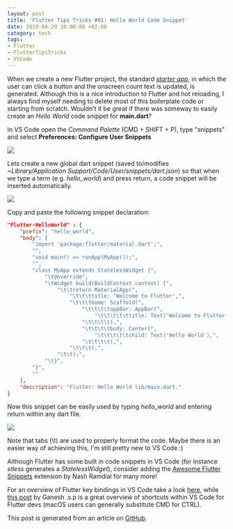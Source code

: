 ```yaml
---
layout: post
title: 'Flutter Tips Tricks #01: Hello World Code Snippet'
date: 2019-04-29 10:00:00 +02:00
category: tech
tags:
- Flutter
- FlutterTipsTricks
- VSCode
---
```



When we create a new Flutter project, the standard [*starter app*](https://raw.githubusercontent.com/flutter/website/master/src/_assets/image/tools/android-studio/hot-reload.gif), in which the user can click a button and the onscreen count text is updated, is generated. Although this is a nice introduction to Flutter and hot reloading, I always find myself needing to delete most of this boilerplate code or starting from scratch. Wouldn't it be great if there was someway to easily create an *Hello World* code snippet for **main.dart**?

In VS Code open the *Command Palette* (CMD + SHIFT + P), type "snippets" and select **Preferences: Configure User Snippets**

![](https://raw.githubusercontent.com/defuncart/flutter-tips-tricks/master/01-HelloWordCodeSnippet(VSCode)/images/01.png)

Lets create a new global dart snippet (saved to/modifies *~Library/Application Support/Code/User/snippets/dart.json*) so that when we type a term (e.g. *hello_world*) and press return, a code snippet will be inserted automatically.

![](https://raw.githubusercontent.com/defuncart/flutter-tips-tricks/master/01-HelloWordCodeSnippet(VSCode)/images/02.png)

Copy and paste the following snippet declaration:

```json
"Flutter-HelloWorld" : {
	"prefix": "hello_world",
	"body": [
		"import 'package:flutter/material.dart';",
		"",
		"void main() => runApp(MyApp());",
		"",
		"class MyApp extends StatelessWidget {",
			"\t@override",
			"\tWidget build(BuildContext context) {",
				"\t\treturn MaterialApp(",
					"\t\t\ttitle: 'Welcome to Flutter',",
					"\t\t\thome: Scaffold(",
						"\t\t\t\tappBar: AppBar(",
							"\t\t\t\t\ttitle: Text('Welcome to Flutter'),",
						"\t\t\t\t),",
						"\t\t\t\tbody: Center(",
							"\t\t\t\t\tchild: Text('Hello World'),",
						"\t\t\t\t),",
					"\t\t\t),",
				"\t\t);",
			"\t}",
		"}",
		""
	],
	"description": "Flutter: Hello World lib/main.dart."
}
```

Now this snippet can be easily used by typing *hello_world* and entering return within any dart file.

![](https://raw.githubusercontent.com/defuncart/flutter-tips-tricks/master/01-HelloWordCodeSnippet(VSCode)/images/03.gif)

Note that tabs (\t) are used to properly format the code. Maybe there is an easier way of achieving this, I'm still pretty new to VS Code :)

Although Flutter has some built in code snippets in VS Code (for instance *stless* generates a *StatelessWidget*), consider adding the [Awesome Flutter Snippets](https://marketplace.visualstudio.com/items?itemName=Nash.awesome-flutter-snippets) extension by Nash Ramdial for many more!

For an overview of Flutter key bindings in VS Code take a look [here](https://dartcode.org/docs/key-bindings/), while [this post](https://medium.com/flutter-community/flutter-visual-studio-code-shortcuts-for-fast-and-efficient-development-7235bc6c3b7d) by Ganesh .s.p is a great overview of shortcuts within VS Code for Flutter devs (macOS users can generally substitute CMD for CTRL).

This post is generated from an article on [GitHub](https://github.com/defuncart/flutter-tips-tricks/tree/master/01-HelloWordCodeSnippet(VSCode)).
